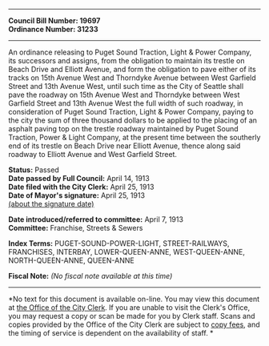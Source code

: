 * * * * *  
  
**Council Bill Number: [](#h0)[](#h2)19697**   
**Ordinance Number: 31233**  
  
* * * * *  
  
An ordinance releasing to Puget Sound Traction, Light & Power Company, its successors and assigns, from the obligation to maintain its trestle on Beach Drive and Elliott Avenue, and form the obligation to pave either of its tracks on 15th Avenue West and Thorndyke Avenue between West Garfield Street and 13th Avenue West, until such time as the City of Seattle shall pave the roadway on 15th Avenue West and Thorndyke between West Garfield Street and 13th Avenue West the full width of such roadway, in consideration of Puget Sound Traction, Light & Power Company, paying to the city the sum of three thousand dollars to be applied to the placing of an asphalt paving top on the trestle roadway maintained by Puget Sound Traction, Power & Light Company, at the present time between the southerly end of its trestle on Beach Drive near Elliott Avenue, thence along said roadway to Elliott Avenue and West Garfield Street.  
  
**Status:** Passed   
**Date passed by Full Council:** April 14, 1913   
**Date filed with the City Clerk:** April 25, 1913   
**Date of Mayor's signature:** April 25, 1913   
[(about the signature date)](/~public/approvaldate.htm)   
  
  
**Date introduced/referred to committee:** April 7, 1913   
**Committee:** Franchise, Streets & Sewers   
  
**Index Terms:** PUGET-SOUND-POWER-LIGHT, STREET-RAILWAYS, FRANCHISES, INTERBAY, LOWER-QUEEN-ANNE, WEST-QUEEN-ANNE, NORTH-QUEEN-ANNE, QUEEN-ANNE  
  
**Fiscal Note:** *(No fiscal note available at this time)*  
  
* * * * *  
  
*No text for this document is available on-line. You may view this document at [the Office of the City Clerk](http://www.seattle.gov/leg/clerk/contactUs.htm). If you are unable to visit the Clerk's Office, you may request a copy or scan be made for you by Clerk staff. Scans and copies provided by the Office of the City Clerk are subject to [copy fees](http://clerk.seattle.gov/~public/clerkfees.htm), and the timing of service is dependent on the availability of staff. *  
  
  
